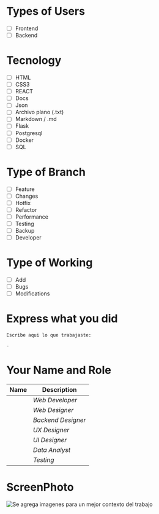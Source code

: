 # Types of Users

- [ ] Frontend
- [ ] Backend

# Tecnology

- [ ] HTML
- [ ] CSS3
- [ ] REACT
- [ ] Docs
- [ ] Json
- [ ] Archivo plano (.txt)
- [ ] Markdown / .md
- [ ] Flask
- [ ] Postgresql
- [ ] Docker
- [ ] SQL

# Type of Branch

- [ ] Feature
- [ ] Changes
- [ ] Hotfix
- [ ] Refactor
- [ ] Performance
- [ ] Testing
- [ ] Backup
- [ ] Developer

# Type of Working

- [ ] Add
- [ ] Bugs
- [ ] Modifications

# Express what you did

```
Escribe aqui lo que trabajaste:

-
```

# Your Name and Role

| Name | Description |
|--------|-------------|
| ``` ``` | *Web Developer* |
| ``` ``` | *Web Designer* |
| ``` ``` | *Backend Designer* |
| ``` ``` | *UX Designer* |
| ``` ``` | *UI Designer* |
| ``` ``` | *Data Analyst* |
| ``` ``` | *Testing* |

# ScreenPhoto

<img src="" alt="Se agrega imagenes para un mejor contexto del trabajo" with="10px" />


